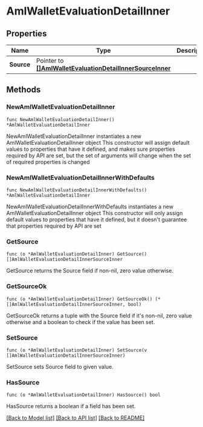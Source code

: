 # AmlWalletEvaluationDetailInner

## Properties

Name | Type | Description | Notes
------------ | ------------- | ------------- | -------------
**Source** | Pointer to [**[]AmlWalletEvaluationDetailInnerSourceInner**](AmlWalletEvaluationDetailInnerSourceInner.md) |  | [optional] 

## Methods

### NewAmlWalletEvaluationDetailInner

`func NewAmlWalletEvaluationDetailInner() *AmlWalletEvaluationDetailInner`

NewAmlWalletEvaluationDetailInner instantiates a new AmlWalletEvaluationDetailInner object
This constructor will assign default values to properties that have it defined,
and makes sure properties required by API are set, but the set of arguments
will change when the set of required properties is changed

### NewAmlWalletEvaluationDetailInnerWithDefaults

`func NewAmlWalletEvaluationDetailInnerWithDefaults() *AmlWalletEvaluationDetailInner`

NewAmlWalletEvaluationDetailInnerWithDefaults instantiates a new AmlWalletEvaluationDetailInner object
This constructor will only assign default values to properties that have it defined,
but it doesn't guarantee that properties required by API are set

### GetSource

`func (o *AmlWalletEvaluationDetailInner) GetSource() []AmlWalletEvaluationDetailInnerSourceInner`

GetSource returns the Source field if non-nil, zero value otherwise.

### GetSourceOk

`func (o *AmlWalletEvaluationDetailInner) GetSourceOk() (*[]AmlWalletEvaluationDetailInnerSourceInner, bool)`

GetSourceOk returns a tuple with the Source field if it's non-nil, zero value otherwise
and a boolean to check if the value has been set.

### SetSource

`func (o *AmlWalletEvaluationDetailInner) SetSource(v []AmlWalletEvaluationDetailInnerSourceInner)`

SetSource sets Source field to given value.

### HasSource

`func (o *AmlWalletEvaluationDetailInner) HasSource() bool`

HasSource returns a boolean if a field has been set.


[[Back to Model list]](../README.md#documentation-for-models) [[Back to API list]](../README.md#documentation-for-api-endpoints) [[Back to README]](../README.md)


